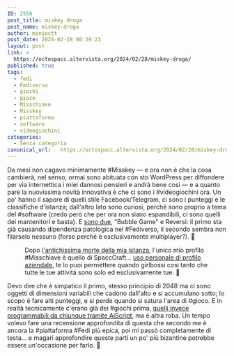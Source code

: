 ```yaml
---
ID: 2558
post_title: miskey droga
post_name: miskey-droga
author: minioctt
post_date: 2024-02-28 00:39:23
layout: post
link: >
  https://octospacc.altervista.org/2024/02/28/miskey-droga/
published: true
tags:
  - fedi
  - Fediverso
  - giochi
  - gioco
  - Misschiave
  - Misskey
  - piattaforma
  - software
  - videogiochini
categories:
  - Senza categoria
canonical_url:   https://octospacc.altervista.org/2024/02/28/miskey-droga/
---
```

<!-- wp:paragraph -->
<p>Da mesi non cagavo minimamente #Misskey — e ora non è che la cosa cambierà, nel senso, ormai sono abituata con sto WordPress per diffondere per via internettica i miei dannosi pensieri e andrà bene così — e a quanto pare la nuovissima novità innovativa è che ci sono i #videogiochini ora. Un po' hanno il sapore di quelli stile Facebook/Telegram, ci sono i punteggi e le classifiche d'istanza; dall'altro lato sono curiosi, perché sono proprio a tema del #software (credo però che per ora non siano espandibili, ci sono quelli dei mantenitori e basta). E <a href="https://misskey.social/games">sono due</a>, "Bubble Game" e Reversi: il primo sta già causando dipendenza patologica nel #Fediverso, il secondo sembra non filarselo nessuno (forse perché è esclusivamente multiplayer?). 🎰️</p>
<!-- /wp:paragraph -->

<!-- wp:paragraph -->
<p></p>
<!-- /wp:paragraph -->

<!-- wp:image {"id":2560,"sizeSlug":"full","linkDestination":"none"} -->
<figure class="wp-block-image size-full"><img src="{{site.cdnurl}}/assets/uploads/2024/02/image-15.png" alt="" class="wp-image-2560"/><figcaption class="wp-element-caption">Dopo <a href="https://sitoctt.octt.eu.org/Posts/2023-01-28-Problemi-Hardware-Diventano-Mentali.html">l'antichissima morte della mia istanza</a>, l'unico mio profilo #Misschiave è quello di SpaccCraft... <a href="https://misskey.social/notes/9q8i1r6vsg">uso personale di profilo aziendale</a>, te lo puoi permettere quando girlbossi così tanto che tutte le tue attività sono solo ed esclusivamente tue. 💅️</figcaption></figure>
<!-- /wp:image -->

<!-- wp:paragraph -->
<p></p>
<!-- /wp:paragraph -->

<!-- wp:paragraph -->
<p>Devo dire che è simpatico il primo, stesso principio di 2048 ma ci sono oggetti di dimensioni variabili che cadono dall'alto e si accumulano sotto; lo scopo è fare alti punteggi, e si perde quando si satura l'area di #gioco. E in realtà tecnicamente c'erano già dei #giochi prima, <a href="https://misskey.social/play">quelli invece programmabili da chiunque tramite AiScript</a>, ma è altra roba. Un tempo volevo fare una recensione approfondita di questa che secondo me è ancora la #piattaforma #Fedi più epica, poi mi passò completamente di testa... e magari approfondire queste parti un po' più bizantine potrebbe essere un'occasione per farlo. 🤭️</p>
<!-- /wp:paragraph -->